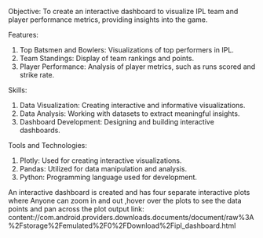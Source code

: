 Objective: 
To create an interactive dashboard to visualize IPL team and player performance metrics, providing insights into the game.

Features:
1. Top Batsmen and Bowlers: Visualizations of top performers in IPL.
2. Team Standings: Display of team rankings and points.
3. Player Performance: Analysis of player metrics, such as runs scored and strike rate.

Skills:
1. Data Visualization: Creating interactive and informative visualizations.
2. Data Analysis: Working with datasets to extract meaningful insights.
3. Dashboard Development: Designing and building interactive dashboards.

Tools and Technologies:
1. Plotly: Used for creating interactive visualizations.
2. Pandas: Utilized for data manipulation and analysis.
3. Python: Programming language used for development.

An interactive dashboard is created and has four separate interactive plots where 
Anyone can zoom in and out ,hover over the plots to see the data points and pan across the plot
output link:
content://com.android.providers.downloads.documents/document/raw%3A%2Fstorage%2Femulated%2F0%2FDownload%2Fipl_dashboard.html
